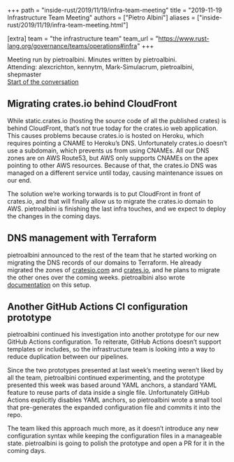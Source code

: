 +++
path = "inside-rust/2019/11/19/infra-team-meeting"
title = "2019-11-19 Infrastructure Team Meeting"
authors = ["Pietro Albini"]
aliases = ["inside-rust/2019/11/19/infra-team-meeting.html"]

[extra]
team = "the infrastructure team"
team_url = "https://www.rust-lang.org/governance/teams/operations#infra"
+++

Meeting run by pietroalbini. Minutes written by pietroalbini.  
Attending: alexcrichton, kennytm, Mark-Simulacrum, pietroalbini, shepmaster  
[Start of the conversation][discord]

[discord]: https://discordapp.com/channels/442252698964721669/443148319431065610/646409370095190016

## Migrating crates.io behind CloudFront

While static.crates.io (hosting the source code of all the published crates) is
behind CloudFront, that’s not true today for the crates.io web application.
This causes problems because crates.io is hosted on Heroku, which requires
pointing a CNAME to Heroku’s DNS. Unfortunately crates.io doesn’t use a
subdomain, which prevents us from using CNAMEs. All our DNS zones are on AWS
Route53, but AWS only supports CNAMEs on the apex pointing to other AWS
resources. Because of that, the crates.io DNS was managed on a different
service until today, causing maintenance issues on our end.

The solution we’re working torwards is to put CloudFront in front of crates.io,
and that will finally allow us to migrate the crates.io domain to AWS.
pietroalbini is finishing the last infra touches, and we expect to deploy the
changes in the coming days.

## DNS management with Terraform

pietroalbini announced to the rest of the team that he started working on
migrating the DNS records of our domains to Terraform. He already migrated the
zones of [cratesio.com] and [crates.io], and he plans to migrate the other ones
over the coming weeks. pietroalbini also wrote [documentation] on this setup.

[cratesio.com]: https://github.com/rust-lang/simpleinfra/blob/master/terraform/services/dns/cratesio.com.tf
[crates.io]: https://github.com/rust-lang/simpleinfra/blob/master/terraform/services/dns/crates.io.tf
[documentation]: https://forge.rust-lang.org/infra/docs/dns.html

## Another GitHub Actions CI configuration prototype

pietroalbini continued his investigation into another prototype for our new
GitHub Actions configuration. To reiterate, GitHub Actions doesn’t support
templates or includes, so the infrastructure team is looking into a way to
reduce duplication between our pipelines.

Since the two prototypes presented at last week’s meeting weren’t liked by all
the team, pietroalbini continued experimenting, and the prototype presented
this week was based around YAML anchors, a standard YAML feature to reuse parts
of data inside a single file. Unfortunately GitHub Actions explicitly disables
YAML anchors, so pietroalbini wrote a small tool that pre-generates the
expanded configuration file and commits it into the repo.

The team liked this approach much more, as it doesn’t introduce any new
configuration syntax while keeping the configuration files in a manageable
state. pietroalbini is going to polish the prototype and open a PR for it in
the coming days.
